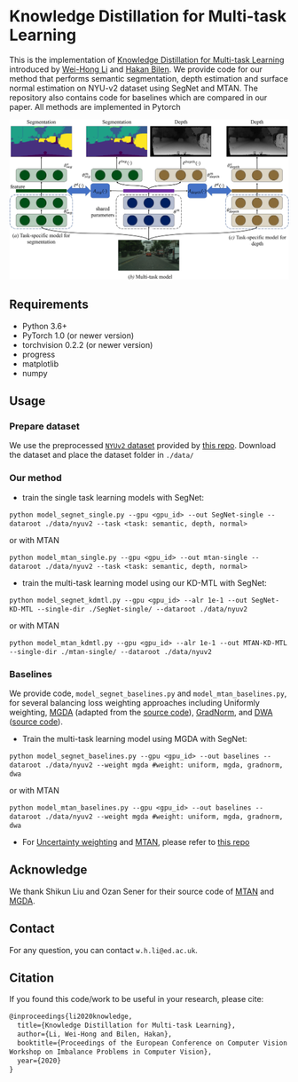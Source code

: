 # Knowledge Distillation for Multi-task Learning
This is the implementation of [Knowledge Distillation for Multi-task Learning](https://arxiv.org/pdf/2007.06889.pdf) introduced by [Wei-Hong Li](https://weihonglee.github.io) and [Hakan Bilen](http://homepages.inf.ed.ac.uk/hbilen/index.html). We provide code for our method that performs semantic segmentation, depth estimation and surface normal estimation on NYU-v2 dataset using SegNet and MTAN. The repository also contains code for baselines which are compared in our paper. All methods are implemented in Pytorch


<center><img src="./figure/0001.jpg"></center>

## Requirements
- Python 3.6+
- PyTorch 1.0 (or newer version)
- torchvision 0.2.2 (or newer version)
- progress
- matplotlib
- numpy

## Usage

### Prepare dataset

We use the preprocessed [`NYUv2` dataset](https://www.dropbox.com/s/p2nn02wijg7peiy/nyuv2.zip?dl=0) provided by [this repo](https://github.com/lorenmt/mtan). Download the dataset and place the dataset folder in `./data/`

### Our method

* train the single task learning models with SegNet:
```
python model_segnet_single.py --gpu <gpu_id> --out SegNet-single --dataroot ./data/nyuv2 --task <task: semantic, depth, normal>
```
or with MTAN
```
python model_mtan_single.py --gpu <gpu_id> --out mtan-single --dataroot ./data/nyuv2 --task <task: semantic, depth, normal>
```

* train the multi-task learning model using our KD-MTL with SegNet:
```
python model_segnet_kdmtl.py --gpu <gpu_id> --alr 1e-1 --out SegNet-KD-MTL --single-dir ./SegNet-single/ --dataroot ./data/nyuv2
```
or with MTAN
```
python model_mtan_kdmtl.py --gpu <gpu_id> --alr 1e-1 --out MTAN-KD-MTL --single-dir ./mtan-single/ --dataroot ./data/nyuv2
```

### Baselines

We provide code, `model_segnet_baselines.py` and `model_mtan_baselines.py`, for several balancing loss weighting approaches including Uniformly weighting, [MGDA](https://arxiv.org/abs/1810.04650) (adapted from the [source code](https://github.com/intel-isl/MultiObjectiveOptimization)), [GradNorm](https://arxiv.org/abs/1711.02257), and [DWA](https://arxiv.org/abs/1803.10704) ([source code](https://github.com/lorenmt/mtan)). 

* Train the multi-task learning model using MGDA with SegNet:
```
python model_segnet_baselines.py --gpu <gpu_id> --out baselines --dataroot ./data/nyuv2 --weight mgda #weight: uniform, mgda, gradnorm, dwa
```
or with MTAN
```
python model_mtan_baselines.py --gpu <gpu_id> --out baselines --dataroot ./data/nyuv2 --weight mgda #weight: uniform, mgda, gradnorm, dwa
```

* For [Uncertainty weighting](https://openaccess.thecvf.com/content_cvpr_2018/papers/Kendall_Multi-Task_Learning_Using_CVPR_2018_paper.pdf) and [MTAN](https://arxiv.org/abs/1803.10704), please refer to [this repo](https://github.com/lorenmt/mtan)

## Acknowledge
We thank Shikun Liu and Ozan Sener for their source code of [MTAN](https://github.com/lorenmt/mtan) and [MGDA](https://github.com/intel-isl/MultiObjectiveOptimization).  

## Contact
For any question, you can contact `w.h.li@ed.ac.uk`.

## Citation
If you found this code/work to be useful in your research, please cite:
```
@inproceedings{li2020knowledge,
  title={Knowledge Distillation for Multi-task Learning},
  author={Li, Wei-Hong and Bilen, Hakan},
  booktitle={Proceedings of the European Conference on Computer Vision Workshop on Imbalance Problems in Computer Vision},
  year={2020}
}
```



